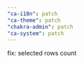 ```yaml
---
"ca-i18n": patch
"ca-theme": patch
"chakra-admin": patch
"ca-system": patch
---
```


fix: selected rows count
